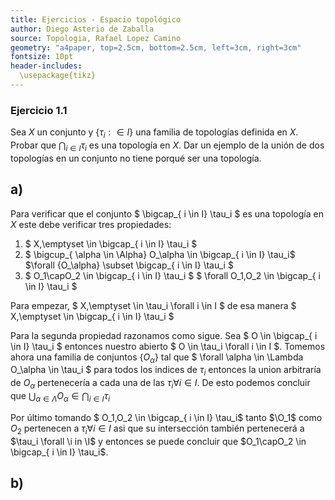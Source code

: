 ```yaml
---
title: Ejercicios - Espacio topológico
author: Diego Asterio de Zaballa
source: Topologia, Rafael Lopez Camino
geometry: "a4paper, top=2.5cm, bottom=2.5cm, left=3cm, right=3cm"
fontsize: 10pt
header-includes:
  \usepackage{tikz}
---
```


### Ejercicio 1.1

Sea $X$ un conjunto y $\{ \tau_i : \in I \}$ una familia de topologías definida en $X$. Probar que $\bigcap_{ i \in I}
\tau_i$ es una topología en $X$. Dar un ejemplo de la unión de dos topologías en un conjunto no tiene porqué ser una 
topología.

## a)
  
  Para verificar que el conjunto $  \bigcap_{ i \in I} \tau_i $ es una topología en $X$ este debe verificar tres propiedades:
  
  1. $ X,\emptyset \in \bigcap_{ i \in I} \tau_i $
  2. $ \bigcup_{ \alpha \in \Alpha} O_\alpha \in \bigcap_{ i \in I} \tau_i$  $\forall \{O_\alpha\} \subset \bigcap_{ i \in I} \tau_i $
  3. $ O_1\capO_2 \in \bigcap_{ i \in I} \tau_i $  $ \forall O_1,O_2 \in \bigcap_{ i \in I} \tau_i $
  
  Para empezar, $ X,\emptyset \in \tau_i \forall i \in I $ de esa manera $ X,\emptyset \in \bigcap_{ i \in I} \tau_i $
  
  Para la segunda propiedad razonamos como sigue. Sea $ O \in \bigcap_{ i \in I} \tau_i $ entonces nuestro abierto $ O \in \tau_i \forall i \in I $.
  Tomemos ahora una familia de conjuntos $\{O_\alpha\}$ tal que $ \forall \alpha \in \Lambda O_\alpha \in \tau_i $ para todos los indices de $\tau_i$
  entonces la union arbitraría de $O_\alpha$ pertenecería a cada una de las $\tau_i \forall i \in I$. De esto podemos concluir que $\bigcup_{\alpha 
  \in \Lambda} O_\alpha \in \bigcap_{ i \in I} \tau_i$
  
  Por último tomando $ O_1,O_2 \in \bigcap_{ i \in I} \tau_i$ tanto $\O_1$ como $O_2$ pertenecen a $\tau_i \forall i \in I$ asi que su intersección también
  pertenecerá a $\tau_i \forall \i in \I$ y entonces se puede concluir que $O_1\capO_2 \in \bigcap_{ i \in I} \tau_i$.
  
## b)
  
  
